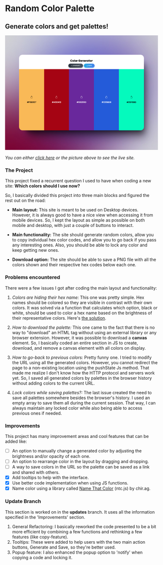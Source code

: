 # Random Color Palette

## Generate colors and get palettes!

[![project screenshot](./assets/images/screenshot.jpeg)](https://gregorim04.github.io/random-color-palette/)

_You can either [click here](https://gregorim04.github.io/random-color-palette/) or the picture above to see the live site._

### The Project
This project fixed a recurrent question I used to have when coding a new site: **Which colors should I use now?**

So, I basically divided this project into three main blocks and figured the rest out on the road:

- **Main layout:** This site is meant to be used on Desktop devices. However, it is always good to have a nice view when accessing it from mobile devices. So, I kept the layout as simple as possible on both mobile and desktop, with just a couple of buttons to interact.

- **Main functionality:** The site should generate random colors, allow you to copy individual hex color codes, and allow you to go back if you pass any interesting ones. Also, you should be able to lock any color and keep getting new ones.

- **Download option:** The site should be able to save a PNG file with all the colors shown and their respective hex codes below each one.

### Problems encountered
There were a few issues I got after coding the main layout and functionality:

1. _Colors are hiding their hex name:_ This one was pretty simple. Hex names should be colored so they are visible in contrast with their own colors. It was solved via a function that calculates which option, black or white, should be used to color a hex name based on the brightness of their representative colors. Here's [the solution](https://stackoverflow.com/questions/11867545/change-text-color-based-on-brightness-of-the-covered-background-area).

2. _How to download the palette:_ This one came to the fact that there is no way to "download" an HTML tag without using an external library or any browser extension. However, it was possible to download a **canvas** element. So, I basically coded an entire section in JS to create, download, and remove a canvas element with all colors on display.

3. _How to go-back to previous colors:_ Pretty funny one. I tried to modify the URL using all the generated colors. However, you cannot redirect the page to a non-existing location using the pushState Js method. That made me realize I don't know how the HTTP protocol and servers work yet. So, I saved all generated colors by palettes in the browser history without adding colors to the current URL.

4. _Lock colors while saving palettes?:_ The last issue created the need to save all palettes somewhere besides the browser's history. I used an empty array to save them all during the current session. That way, I can always maintain any locked color while also being able to access previous ones if needed.

### Improvements
This project has many improvement areas and cool features that can be added like:

- [ ] An option to manually change a generated color by adjusting the brightness and/or opacity of each one.
- [ ] An option to rearrange color in the layout by dragging and dropping.
- [ ] A way to save colors in the URL so the palette can be saved as a link and shared with others.
- [x] Add tooltips to help with the interface.
- [x] Use better code implementation when using JS functions.
- [x] Name color using a library called [Name That Color](https://chir.ag/projects/ntc/) (ntc.js) by chir.ag.

### Update Branch
This section is worked on in the **updates** branch. It uses all the information specified in the 'Improvements' section. 

1. General Refactoring: I basically reworked the code presented to be a bit more efficient by combining a few functions and rethinking a few features (like copy-feature).
2. Tooltips: These were added to help users with the two main action buttons, Generate and Save, so they're better used.
3. Popup feature: I also enhanced the popup option to 'notify' when copying a code and locking it. 